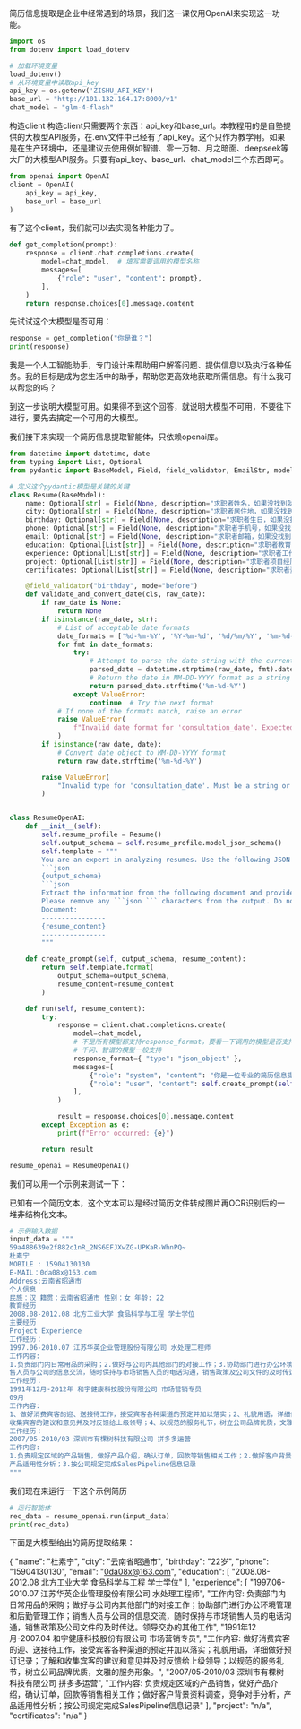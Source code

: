 简历信息提取是企业中经常遇到的场景，我们这一课仅用OpenAI来实现这一功能。


```python
import os
from dotenv import load_dotenv

# 加载环境变量
load_dotenv()
# 从环境变量中读取api_key
api_key = os.getenv('ZISHU_API_KEY')
base_url = "http://101.132.164.17:8000/v1"
chat_model = "glm-4-flash"
```

构造client
构造client只需要两个东西：api_key和base_url。本教程用的是自塾提供的大模型API服务，在.env文件中已经有了api_key。这个只作为教学用。如果是在生产环境中，还是建议去使用例如智谱、零一万物、月之暗面、deepseek等大厂的大模型API服务。只要有api_key、base_url、chat_model三个东西即可。

```python
from openai import OpenAI
client = OpenAI(
    api_key = api_key,
    base_url = base_url
)
```

有了这个client，我们就可以去实现各种能力了。


```python
def get_completion(prompt):
    response = client.chat.completions.create(
        model=chat_model,  # 填写需要调用的模型名称
        messages=[
            {"role": "user", "content": prompt},
        ],
    )
    return response.choices[0].message.content
```

先试试这个大模型是否可用：
```python
response = get_completion("你是谁？")
print(response)
```
我是一个人工智能助手，专门设计来帮助用户解答问题、提供信息以及执行各种任务。我的目标是成为您生活中的助手，帮助您更高效地获取所需信息。有什么我可以帮您的吗？

到这一步说明大模型可用。如果得不到这个回答，就说明大模型不可用，不要往下进行，要先去搞定一个可用的大模型。



我们接下来实现一个简历信息提取智能体，只依赖openai库。

```python
from datetime import datetime, date
from typing import List, Optional
from pydantic import BaseModel, Field, field_validator, EmailStr, model_validator

# 定义这个pydantic模型是关键的关键
class Resume(BaseModel):
    name: Optional[str] = Field(None, description="求职者姓名，如果没找到就置为空字符串")
    city: Optional[str] = Field(None, description="求职者居住地，如果没找到就置为空字符串")
    birthday: Optional[str] = Field(None, description="求职者生日，如果没找到就置为空字符串")
    phone: Optional[str] = Field(None, description="求职者手机号，如果没找到就置为空字符串")
    email: Optional[str] = Field(None, description="求职者邮箱，如果没找到就置为空字符串")
    education: Optional[List[str]] = Field(None, description="求职者教育背景")
    experience: Optional[List[str]] = Field(None, description="求职者工作或实习经历，如果没找到就置为空字符串")
    project: Optional[List[str]] = Field(None, description="求职者项目经历，如果没找到就置为空字符串")
    certificates: Optional[List[str]] = Field(None, description="求职者资格证书，如果没找到就置为空字符串")

    @field_validator("birthday", mode="before")
    def validate_and_convert_date(cls, raw_date):
        if raw_date is None:
            return None
        if isinstance(raw_date, str):
            # List of acceptable date formats
            date_formats = ['%d-%m-%Y', '%Y-%m-%d', '%d/%m/%Y', '%m-%d-%Y']
            for fmt in date_formats:
                try:
                    # Attempt to parse the date string with the current format
                    parsed_date = datetime.strptime(raw_date, fmt).date()
                    # Return the date in MM-DD-YYYY format as a string
                    return parsed_date.strftime('%m-%d-%Y')
                except ValueError:
                    continue  # Try the next format
            # If none of the formats match, raise an error
            raise ValueError(
                f"Invalid date format for 'consultation_date'. Expected one of: {', '.join(date_formats)}."
            )
        if isinstance(raw_date, date):
            # Convert date object to MM-DD-YYYY format
            return raw_date.strftime('%m-%d-%Y')

        raise ValueError(
            "Invalid type for 'consultation_date'. Must be a string or a date object."
        )


class ResumeOpenAI:
    def __init__(self):
        self.resume_profile = Resume()
        self.output_schema = self.resume_profile.model_json_schema()
        self.template = """
        You are an expert in analyzing resumes. Use the following JSON schema to extract relevant information:
        ```json
        {output_schema}
        ```json
        Extract the information from the following document and provide a structured JSON response strictly adhering to the schema above. 
        Please remove any ```json ``` characters from the output. Do not make up any information. If a field cannot be extracted, mark it as `n/a`.
        Document:
        ----------------
        {resume_content}
        ----------------
        """

    def create_prompt(self, output_schema, resume_content):
        return self.template.format(
            output_schema=output_schema,
            resume_content=resume_content
        )

    def run(self, resume_content):
        try:
            response = client.chat.completions.create(
                model=chat_model,
                # 不是所有模型都支持response_format，要看一下调用的模型是否支持这个参数
                # 千问、智谱的模型一般支持
                response_format={ "type": "json_object" },
                messages=[
                    {"role": "system", "content": "你是一位专业的简历信息提取专家。"},
                    {"role": "user", "content": self.create_prompt(self.output_schema, resume_content)}
                ],
            )

            result = response.choices[0].message.content
        except Exception as e:
            print(f"Error occurred: {e}")

        return result

resume_openai = ResumeOpenAI()
```

我们可以用一个示例来测试一下：

已知有一个简历文本，这个文本可以是经过简历文件转成图片再OCR识别后的一堆非结构化文本。

```python
# 示例输入数据
input_data = """
59a488639e2f882c1nR_2NS6EFJXwZG-UPKaR-WhnPQ~
杜素宁
MOBILE : 15904130130
E-MAIL：0da08x@163.com
Address:云南省昭通市
个人信息
民族：汉 籍贯：云南省昭通市 性别：女 年龄: 22
教育经历
2008.08-2012.08 北方工业大学 食品科学与工程 学士学位
主要经历
Project Experience
工作经历：
1997.06-2010.07 江苏华英企业管理股份有限公司 水处理工程师
工作内容:
1.负责部门内日常用品的采购；2.做好与公司内其他部门的对接工作；3.协助部门进行办公环境管理和后勤管理工作；4.销
售人员与公司的信息交流，随时保持与市场销售人员的电话沟通，销售政策及公司文件的及时传达。5.领导交办的其他工作
工作经历：
1991年12月-2012年 和宇健康科技股份有限公司 市场营销专员
09月
工作内容:
1、做好消费宾客的迎、送接待工作，接受宾客各种渠道的预定并加以落实；2、礼貌用语，详细做好预订记录；3、了解和
收集宾客的建议和意见并及时反馈给上级领导；4、以规范的服务礼节，树立公司品牌优质，文雅的服务形象。
工作经历：
2007/05-2010/03 深圳市有棵树科技有限公司 拼多多运营
工作内容:
1.负责规定区域的产品销售，做好产品介绍，确认订单，回款等销售相关工作；2.做好客户背景资料调查，竞争对手分析，
产品适用性分析；3.按公司规定完成SalesPipeline信息记录
"""
```

我们现在来运行一下这个示例简历

```python
# 运行智能体
rec_data = resume_openai.run(input_data)
print(rec_data)
```

下面是大模型给出的简历提取结果：

{
  "name": "杜素宁",
  "city": "云南省昭通市",
  "birthday": "22岁",
  "phone": "15904130130",
  "email": "0da08x@163.com",
  "education": [
    "2008.08-2012.08 北方工业大学 食品科学与工程 学士学位"
  ],
  "experience": [
    "1997.06-2010.07 江苏华英企业管理股份有限公司 水处理工程师",
    "工作内容: 负责部门内日常用品的采购；做好与公司内其他部门的对接工作；协助部门进行办公环境管理和后勤管理工作；销售人员与公司的信息交流，随时保持与市场销售人员的电话沟通，销售政策及公司文件的及时传达。领导交办的其他工作",
    "1991年12月-2007.04 和宇健康科技股份有限公司 市场营销专员",
    "工作内容: 做好消费宾客的迎、送接待工作，接受宾客各种渠道的预定并加以落实；礼貌用语，详细做好预订记录；了解和收集宾客的建议和意见并及时反馈给上级领导；以规范的服务礼节，树立公司品牌优质，文雅的服务形象。",
    "2007/05-2010/03 深圳市有棵树科技有限公司 拼多多运营",
    "工作内容: 负责规定区域的产品销售，做好产品介绍，确认订单，回款等销售相关工作；做好客户背景资料调查，竞争对手分析，产品适用性分析；按公司规定完成SalesPipeline信息记录"
  ],
  "project": "n/a",
  "certificates": "n/a"
}